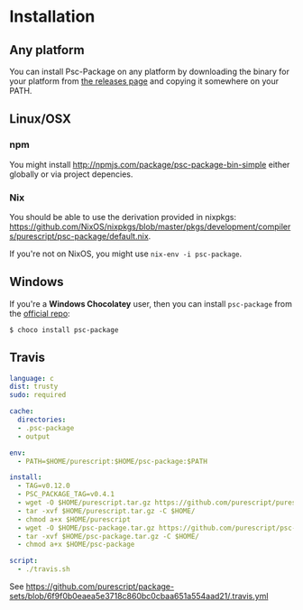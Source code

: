 # Installation

## Any platform

You can install Psc-Package on any platform by downloading the binary for your platform from [the releases page](https://github.com/purescript/psc-package/releases) and copying it somewhere on your PATH.

## Linux/OSX

### npm

You might install <http://npmjs.com/package/psc-package-bin-simple> either globally or via project depencies.

### Nix

You should be able to use the derivation provided in nixpkgs: <https://github.com/NixOS/nixpkgs/blob/master/pkgs/development/compilers/purescript/psc-package/default.nix>.

If you're not on NixOS, you might use `nix-env -i psc-package`.

## Windows

If you're a **Windows Chocolatey** user, then you can install `psc-package` from the [official repo](https://chocolatey.org/packages/psc-package):

```
$ choco install psc-package
```

## Travis

```yaml
language: c
dist: trusty
sudo: required

cache:
  directories:
  - .psc-package
  - output

env:
  - PATH=$HOME/purescript:$HOME/psc-package:$PATH

install:
  - TAG=v0.12.0
  - PSC_PACKAGE_TAG=v0.4.1
  - wget -O $HOME/purescript.tar.gz https://github.com/purescript/purescript/releases/download/$TAG/linux64.tar.gz
  - tar -xvf $HOME/purescript.tar.gz -C $HOME/
  - chmod a+x $HOME/purescript
  - wget -O $HOME/psc-package.tar.gz https://github.com/purescript/psc-package/releases/download/$PSC_PACKAGE_TAG/linux64.tar.gz
  - tar -xvf $HOME/psc-package.tar.gz -C $HOME/
  - chmod a+x $HOME/psc-package

script:
  - ./travis.sh
```

See <https://github.com/purescript/package-sets/blob/6f9f0b0eaea5e3718c860bc0cbaa651a554aad21/.travis.yml>
